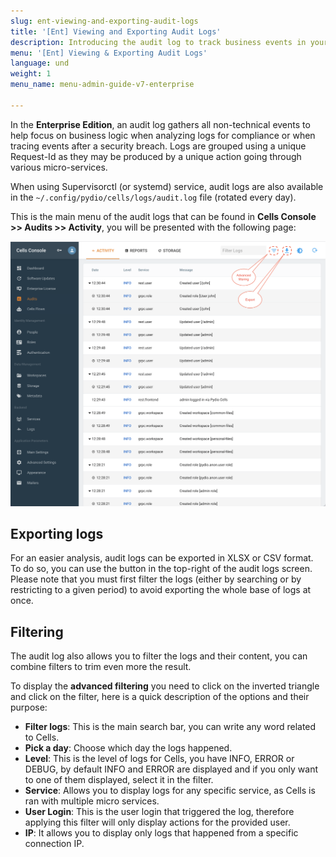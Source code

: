 ```yaml
---
slug: ent-viewing-and-exporting-audit-logs
title: '[Ent] Viewing and Exporting Audit Logs'
description: Introducing the audit log to track business events in your Pydio Cells server.
menu: '[Ent] Viewing & Exporting Audit Logs'
language: und
weight: 1
menu_name: menu-admin-guide-v7-enterprise

---
```

In the **Enterprise Edition**, an audit log gathers all non-technical events to help focus on business logic when analyzing logs for compliance or when tracing events after a security breach.
Logs are grouped using a unique Request-Id as they may be produced by a unique action going through various micro-services.

When using Supervisorctl (or systemd) service, audit logs are also available in the `~/.config/pydio/cells/logs/audit.log` file (rotated every day).

This is the main menu of the audit logs that can be found in **Cells Console >> Audits >> Activity**, you will be presented with the following page:

![](../../images/5_securing_your_data/auditing_accesses/audit_options.png)

## Exporting logs

For an easier analysis, audit logs can be exported in XLSX or CSV format.  
To do so, you can use the button in the top-right of the audit logs screen. Please note that you must first filter the logs (either by searching or by restricting to a given period) to avoid exporting the whole base of logs at once.

## Filtering

The audit log also allows you to filter the logs and their content, you can combine filters to trim even more the result.

To display the **advanced filtering** you need to click on the inverted triangle and click on the filter, here is a quick description of the options and their purpose:

- **Filter logs**: This is the main search bar, you can write any word related to Cells.
- **Pick a day**: Choose which day the logs happened.
- **Level**: This is the level of logs for Cells, you have INFO, ERROR or DEBUG, by default INFO and ERROR are displayed and if you only want to one of them displayed, select it in the filter.
- **Service**: Allows you to display logs for any specific service, as Cells is ran with multiple micro services.
- **User Login**: This is the user login that triggered the log, therefore applying this filter will only display actions for the provided user.
- **IP**: It allows you to display only logs that happened from a specific connection IP.